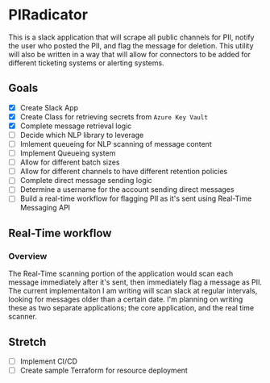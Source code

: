 # PIRadicator

This is a slack application that will scrape all public channels for PII, notify the user who posted the PII, and flag the message for deletion. This utility will also be written in a way that will allow for connectors to be added for different ticketing systems or alerting systems.  

## Goals

- [x] Create Slack App  
- [x] Create Class for retrieving secrets from `Azure Key Vault`
- [X] Complete message retrieval logic
- [ ] Decide which NLP library to leverage  
- [ ] Imlement queueing for NLP scanning of message content  
- [ ] Implement Queueing system  
- [ ] Allow for different batch sizes  
- [ ] Allow for different channels to have different retention policies
- [ ] Complete direct message sending logic
- [ ] Determine a username for the account sending direct messages  
- [ ] Build a real-time workflow for flagging PII as it's sent using Real-Time Messaging API

## Real-Time workflow  

### Overview  

The Real-Time scanning portion of the application would scan each message immediately after it's sent, then immediately flag a message as PII. The current implementaiton I am writing will scan slack at regular intervals, looking for messages older than a certain date. I'm planning on writing these as two separate applications; the core application, and the real time scanner.  

## Stretch  

- [ ] Implement CI/CD  
- [ ] Create sample Terraform for resource deployment
